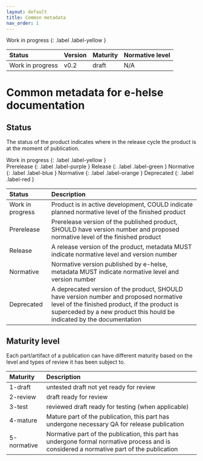 ```yaml
---
layout: default
title: Common metadata
nav_order: 1
---
```


Work in progress 
{: .label .label-yellow }

| Status | Version | Maturity | Normative level |
|:-------------|:------------------|:------|:-------|
| Work in progress | v0.2 | draft | N/A |

# Common metadata for e-helse documentation

## Status

The status of the product indicates where in the release cycle the product is at the moment of publication.  

Work in progress 
{: .label .label-yellow }  
Prerelease 
{: .label .label-purple }
Release 
{: .label .label-green }
Normative 
{: .label .label-blue }
Normative 
{: .label .label-orange }
Deprecated 
{: .label .label-red }


| Status | Description |
|:-------------|:------------------|
| Work in progress | Product is in active development, COULD indicate planned normative level of the finished product |
| Prerelease | Prerelease version of the published product, SHOULD have version number and proposed normative level of the finished product |
| Release | A release version of the product, metadata MUST indicate normative level and version number |
| Normative | Normative version published by e-helse, metadata MUST indicate normative level and version number |
| Deprecated | A deprecated version of the product, SHOULD have version number and proposed normative level of the finished product, if the product is superceded by a new product this hould be indicated by the documentation | 

## Maturity level

Each part/artifact of a publication can have different maturity based on the level and types of review it has been subject to.

| Maturity | Description |
|:-------------|:------------------|
| 1-draft | untested draft not yet ready for review |
| 2-review | draft ready for review |
| 3-test | reviewed draft ready for testing (when applicable) |
| 4-mature | Mature part of the publication, this part has undergone necessary QA for release publication |
| 5-normative | Normative part of the publication, this part has undergone formal normative process and is considered a normative part of the publication |

